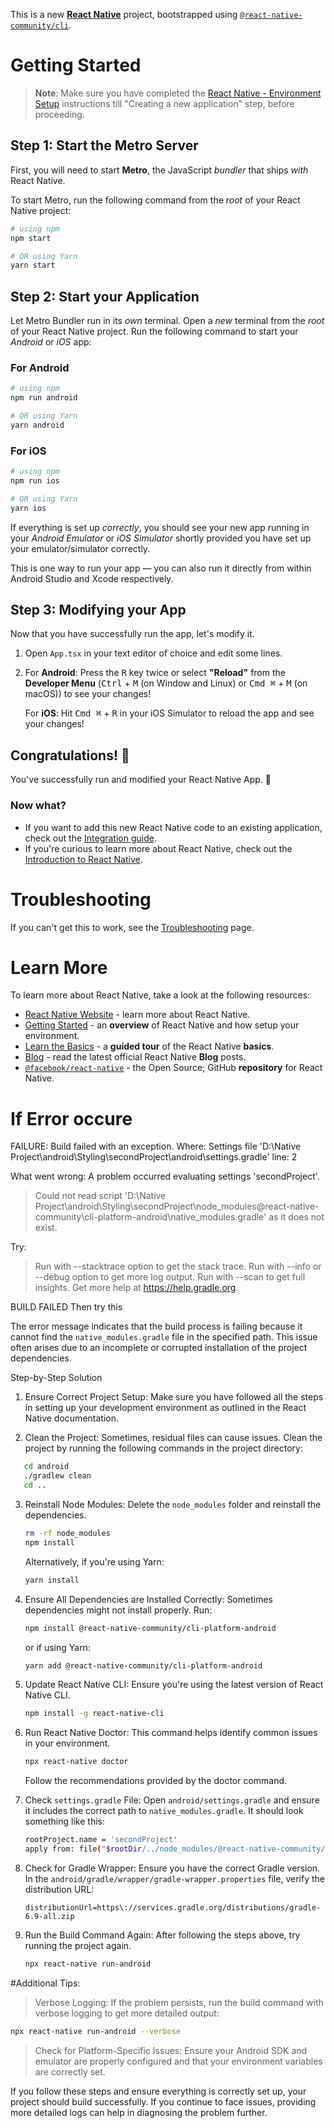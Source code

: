 This is a new [**React Native**](https://reactnative.dev) project, bootstrapped using [`@react-native-community/cli`](https://github.com/react-native-community/cli).

# Getting Started

>**Note**: Make sure you have completed the [React Native - Environment Setup](https://reactnative.dev/docs/environment-setup) instructions till "Creating a new application" step, before proceeding.

## Step 1: Start the Metro Server

First, you will need to start **Metro**, the JavaScript _bundler_ that ships _with_ React Native.

To start Metro, run the following command from the _root_ of your React Native project:

```bash
# using npm
npm start

# OR using Yarn
yarn start
```

## Step 2: Start your Application

Let Metro Bundler run in its _own_ terminal. Open a _new_ terminal from the _root_ of your React Native project. Run the following command to start your _Android_ or _iOS_ app:

### For Android

```bash
# using npm
npm run android

# OR using Yarn
yarn android
```

### For iOS

```bash
# using npm
npm run ios

# OR using Yarn
yarn ios
```

If everything is set up _correctly_, you should see your new app running in your _Android Emulator_ or _iOS Simulator_ shortly provided you have set up your emulator/simulator correctly.

This is one way to run your app — you can also run it directly from within Android Studio and Xcode respectively.

## Step 3: Modifying your App

Now that you have successfully run the app, let's modify it.

1. Open `App.tsx` in your text editor of choice and edit some lines.
2. For **Android**: Press the <kbd>R</kbd> key twice or select **"Reload"** from the **Developer Menu** (<kbd>Ctrl</kbd> + <kbd>M</kbd> (on Window and Linux) or <kbd>Cmd ⌘</kbd> + <kbd>M</kbd> (on macOS)) to see your changes!

   For **iOS**: Hit <kbd>Cmd ⌘</kbd> + <kbd>R</kbd> in your iOS Simulator to reload the app and see your changes!

## Congratulations! :tada:

You've successfully run and modified your React Native App. :partying_face:

### Now what?

- If you want to add this new React Native code to an existing application, check out the [Integration guide](https://reactnative.dev/docs/integration-with-existing-apps).
- If you're curious to learn more about React Native, check out the [Introduction to React Native](https://reactnative.dev/docs/getting-started).

# Troubleshooting

If you can't get this to work, see the [Troubleshooting](https://reactnative.dev/docs/troubleshooting) page.

# Learn More

To learn more about React Native, take a look at the following resources:

- [React Native Website](https://reactnative.dev) - learn more about React Native.
- [Getting Started](https://reactnative.dev/docs/environment-setup) - an **overview** of React Native and how setup your environment.
- [Learn the Basics](https://reactnative.dev/docs/getting-started) - a **guided tour** of the React Native **basics**.
- [Blog](https://reactnative.dev/blog) - read the latest official React Native **Blog** posts.
- [`@facebook/react-native`](https://github.com/facebook/react-native) - the Open Source; GitHub **repository** for React Native.

# If Error occure 
FAILURE: Build failed with an exception.
Where:
Settings file 'D:\Native Project\android\Styling\secondProject\android\settings.gradle' line: 2

What went wrong:
A problem occurred evaluating settings 'secondProject'.
> Could not read script 'D:\Native Project\android\Styling\secondProject\node_modules\@react-native-community\cli-platform-android\native_modules.gradle' as it does not exist.

Try:
> Run with --stacktrace option to get the stack trace.
> Run with --info or --debug option to get more log output.
> Run with --scan to get full insights.
> Get more help at https://help.gradle.org.

BUILD FAILED
Then try this

The error message indicates that the build process is failing because it cannot find the `native_modules.gradle` file in the specified path. This issue often arises due to an incomplete or corrupted installation of the project dependencies.

Step-by-Step Solution
1. Ensure Correct Project Setup:
   Make sure you have followed all the steps in setting up your development environment as outlined in the React Native documentation.

2. Clean the Project:
   Sometimes, residual files can cause issues. Clean the project by running the following commands in the project directory:

```sh
   cd android
   ./gradlew clean
   cd ..
```
3. Reinstall Node Modules:
   Delete the `node_modules` folder and reinstall the dependencies.
   
   ```sh
   rm -rf node_modules
   npm install
   ```
   Alternatively, if you're using Yarn:
   ```sh
   yarn install
   ```
4. Ensure All Dependencies are Installed Correctly:
   Sometimes dependencies might not install properly. Run:
   ```sh
   npm install @react-native-community/cli-platform-android
   ```
   or if using Yarn:
   ```sh
   yarn add @react-native-community/cli-platform-android
   ```
5. Update React Native CLI:
   Ensure you're using the latest version of React Native CLI.
   ```sh
   npm install -g react-native-cli
   ```
6. Run React Native Doctor:
   This command helps identify common issues in your environment.
   ```sh
   npx react-native doctor
   ```
   Follow the recommendations provided by the doctor command.
7. Check `settings.gradle` File:
   Open `android/settings.gradle` and ensure it includes the correct path to `native_modules.gradle`. It should look something like this:
   ```sh
   rootProject.name = 'secondProject'
   apply from: file("$rootDir/../node_modules/@react-native-community/cli-platform-android/native_modules.gradle") // This should match your file structure
   ```
8. Check for Gradle Wrapper:
   Ensure you have the correct Gradle version. In the `android/gradle/wrapper/gradle-wrapper.properties` file, verify the distribution URL:
   ```properties
   distributionUrl=https\://services.gradle.org/distributions/gradle-6.9-all.zip
   ```
9. Run the Build Command Again:
   After following the steps above, try running the project again.
   ```sh
   npx react-native run-android
   ```
#Additional Tips:
   >Verbose Logging: If the problem persists, run the build command with verbose logging to get more detailed output:
   ```sh
   npx react-native run-android --verbose
   ```
   >Check for Platform-Specific Issues: Ensure your Android SDK and emulator are properly configured and that your environment variables are correctly set.

If you follow these steps and ensure everything is correctly set up, your project should build successfully. If you continue to face issues, providing more detailed logs can help in diagnosing the problem further.
